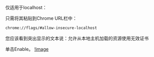 仅适用于localhost：

只需将其粘贴到Chrome URL栏中：
```sh
chrome://flags/#allow-insecure-localhost
```

您应该看到突出显示的文本说：允许从本地主机加载的资源使用无效证书

单击Enable。
[!image](./chrome.jpg)

